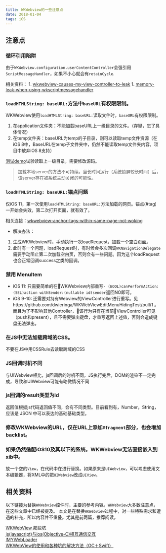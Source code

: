 ```yaml
---
title: WKWebview的一些注意点
date: 2018-01-04
tags: iOS
---
```


## 注意点

### 循环引用陷阱

由于`WKWebview.configuration.userContentController`会强引用`ScriptMessageHandler`，如果不小心就会有`retainCycle`.

相关资料：
    1. [wkwebview-causes-my-view-controller-to-leak](https://stackoverflow.com/questions/26383031/wkwebview-causes-my-view-controller-to-leak)
    1. [memory-leak-when-using-wkscriptmessagehandler](https://stackoverflow.com/questions/31094110/memory-leak-when-using-wkscriptmessagehandler)
### `loadHTMLString: baseURL:`方法中`baseURL`有权限限制。

WKWebview使用`loadHTMLString: baseURL:`读取文件时，`baseURL`有权限限制。

1. 在application文件夹：不能加载baseURL上一级目录的文件。（存疑，忘了具体情况）
1. 在temp文件夹：baseURL为temp的子目录，则可以读取temp文件资源（在iOS 8中，BaseURL在temp子文件夹中，仍然不能读取temp文件夹内容，项目中放弃iOS 8支持）
    
[测试demo](https://github.com/shazron/WKWebViewFIleUrlTest)试验读取上一级目录，需要修改源码。
> 加载本地server的方法不可持续。当长时间运行（系统锁屏较长时间）后，该server存在被系统主动关闭的可能性。

### `loadHTMLString: baseURL:`锚点问题

仅iOS 11，第一次使用`loadHTMLString: baseURL:`方法加载的网页。锚点(#tag) 一开始会失效，第二次打开页面，就有效了。

相关连接：[wkwebview-anchor-tags-within-same-page-not-woking](https://stackoverflow.com/questions/46554163/wkwebview-anchor-tags-within-same-page-not-woking)

* 解决办法：

1. 生成WKWebview时，手动执行一次loadRequest，加载一个空白页面。
2. 此时有一个问题，loadRequest时，有时候会多次回调`WKNavigationDelegate`需要手动阻止第二次加载空白页，否则会有一些问题。因为这个loadRequest也会正常回调success之类的回调。

### 禁用 MenuItem

* iOS 11: 
    只需要简单的在WKWebview内部重写`- (BOOL)canPerformAction:(SEL)action withSender:(nullable id)sender`返回NO即可。
* iOS 9-10:
    还需要对持有Webview的ViewController进行重写。见https://github.com/dwieringa/WKWebViewEditMenuHidingTest/pull/1 。而且为了不影响其他Controller，该行为只有在当前ViewController可见（push和present），且不需要弹出键盘，才重写返回上述值，否则会造成键盘无法弹出。
### 在JS中无法加载跨域的CSS。

不要在JS中用CSSRule去读取跨域的CSS

### JS回调时机不同

与UIWebview相比，js回调后的时机不同，JS执行完后，DOM的渲染不一定完成，导致和UIWebview可能有略微情况不同

### js回调的result类型为id

返回值根据js代码返回值不同，会有不同类型。目前看到有，Number，String，应该是 JSON 中可以表达的基础基础类型。

### 修改WKWebview的URL，仅在URL上添加`#fragment`部分，也会增加backlist。

### 如果仍然适配iOS10及其以下的系统，WKWebview无法直接嵌入到xib中。
    
放一个空的`View`，在代码中在进行替换。如果原来是`UIWebview`，可以考虑使用文本编辑器，将XML中的把`UIWebview`改成`UIView`。

## 相关资料

以下链接为替换`WKWebview`控件时，主要的参考内容。`WKWebview`大多数注意点，在这些文章中已经被提及。
本文是在替换`WKWebview`过程中，对一些特殊需求和遭遇的补充，所以内容并不重叠。尤其是前两篇，推荐阅读。

[WKWebView 那些坑](https://mp.weixin.qq.com/s/rhYKLIbXOsUJC_n6dt9UfA)  
[js(javascript)与ios(Objective-C)相互通信交互](http://www.skyfox.org/javascript-ios-navive-message.html)  
[IMYWebLoader](https://github.com/li6185377/IMYWebLoader)  
[WKWebView的使用和各种坑的解决方法（OC＋Swift）](http://www.jianshu.com/p/403853b63537)
